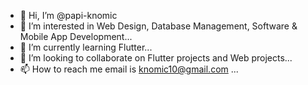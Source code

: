 - 👋 Hi, I’m @papi-knomic
- 👀 I’m interested in Web Design, Database Management, Software & Mobile App Development...
- 🌱 I’m currently learning Flutter...
- 💞️ I’m looking to collaborate on Flutter projects and Web projects...
- 📫 How to reach me  email is knomic10@gmail.com ...

<!---
papi-knomic/papi-knomic is a ✨ special ✨ repository because its `README.md` (this file) appears on your GitHub profile.
You can click the Preview link to take a look at your changes.
--->
